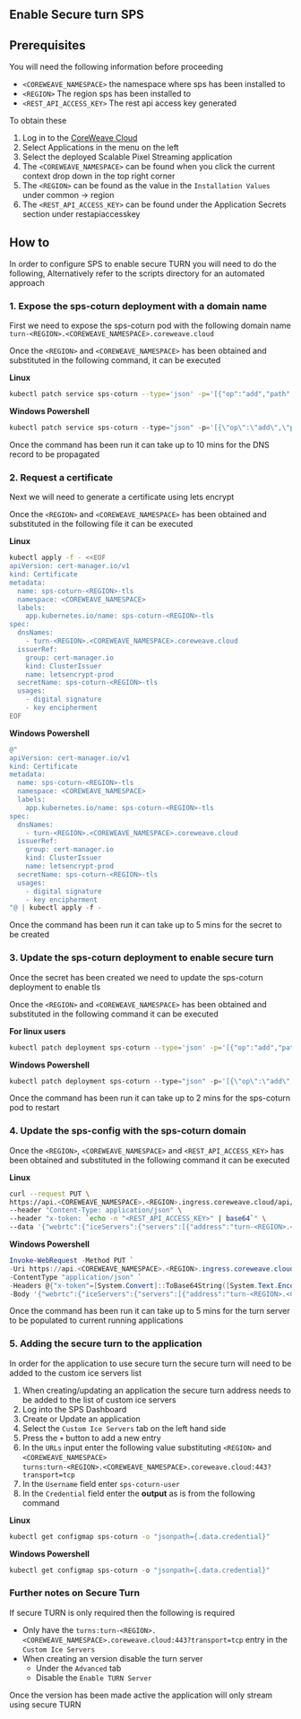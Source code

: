 ## Enable Secure turn SPS

## Prerequisites

You will need the following information before proceeding

- `<COREWEAVE_NAMESPACE>` the namespace where sps has been installed to
- `<REGION>` The region sps has been installed to
- `<REST_API_ACCESS_KEY>` The rest api access key generated

To obtain these

1. Log in to the [CoreWeave Cloud](https://cloud.coreweave.com/login)
2. Select Applications in the menu on the left
3. Select the deployed Scalable Pixel Streaming application
4. The `<COREWEAVE_NAMESPACE>` can be found when you click the current context drop down in the top right corner
5. The `<REGION>` can be found as the value in the `Installation Values` under common -> region
6. The `<REST_API_ACCESS_KEY>` can be found under the Application Secrets section under restapiaccesskey

## How to 

In order to configure SPS to enable secure TURN you will need to do the following, Alternatively refer to the scripts directory for an automated approach

### 1. Expose the sps-coturn deployment with a domain name

First we need to expose the sps-coturn pod with the following domain name `turn-<REGION>.<COREWEAVE_NAMESPACE>.coreweave.cloud`

Once the `<REGION>` and `<COREWEAVE_NAMESPACE>` has been obtained and substituted in the following command, it can be executed

**Linux**
```bash
kubectl patch service sps-coturn --type='json' -p='[{"op":"add","path":"/metadata/annotations/external-dns.alpha.kubernetes.io~1hostname","value":"turn-<REGION>.<COREWEAVE_NAMESPACE>.coreweave.cloud"}]'
```

**Windows Powershell**
```powershell
kubectl patch service sps-coturn --type="json" -p='[{\"op\":\"add\",\"path\":\"/metadata/annotations/external-dns.alpha.kubernetes.io~1hostname\",\"value\":\"turn-<REGION>.<COREWEAVE_NAMESPACE>.coreweave.cloud\"}]'
```

Once the command has been run it can take up to 10 mins for the DNS record to be propagated

### 2. Request a certificate

Next we will need to generate a certificate using lets encrypt

Once the `<REGION>` and `<COREWEAVE_NAMESPACE>` has been obtained and substituted in the following file it can be executed

**Linux**
```bash
kubectl apply -f - <<EOF
apiVersion: cert-manager.io/v1
kind: Certificate
metadata:
  name: sps-coturn-<REGION>-tls
  namespace: <COREWEAVE_NAMESPACE>
  labels:
    app.kubernetes.io/name: sps-coturn-<REGION>-tls
spec:
  dnsNames:
    - turn-<REGION>.<COREWEAVE_NAMESPACE>.coreweave.cloud
  issuerRef:
    group: cert-manager.io
    kind: ClusterIssuer
    name: letsencrypt-prod
  secretName: sps-coturn-<REGION>-tls
  usages:
    - digital signature
    - key encipherment
EOF
```

**Windows Powershell**
```powershell
@"
apiVersion: cert-manager.io/v1
kind: Certificate
metadata:
  name: sps-coturn-<REGION>-tls
  namespace: <COREWEAVE_NAMESPACE>
  labels:
    app.kubernetes.io/name: sps-coturn-<REGION>-tls
spec:
  dnsNames:
    - turn-<REGION>.<COREWEAVE_NAMESPACE>.coreweave.cloud
  issuerRef:
    group: cert-manager.io
    kind: ClusterIssuer
    name: letsencrypt-prod
  secretName: sps-coturn-<REGION>-tls
  usages:
    - digital signature
    - key encipherment
"@ | kubectl apply -f -
```
Once the command has been run it can take up to 5 mins for the secret to be created


### 3. Update the sps-coturn deployment to enable secure turn

Once the secret has been created we need to update the sps-coturn deployment to enable tls

Once the `<REGION>` and `<COREWEAVE_NAMESPACE>` has been obtained and substituted in the following command it can be executed

**For linux users**
```bash
kubectl patch deployment sps-coturn --type='json' -p='[{"op":"add","path":"/spec/template/spec/containers/0/volumeMounts","value":[{"name":"coturn-certs","readOnly":true,"mountPath":"/certs"}]},{"op":"add","path":"/spec/template/spec/volumes","value":[{"name":"coturn-certs","secret":{"secretName":"sps-coturn-<REGION>-tls"}}]},{"op":"replace","path":"/spec/template/spec/initContainers/0/env","value":[{"name":"EXTERNAL_IP","value":"turn-<REGION>.<COREWEAVE_NAMESPACE>.coreweave.cloud"},{"name":"PORT","value":"443"},{"name":"NAMESPACE","valueFrom":{"fieldRef":{"apiVersion":"v1","fieldPath":"metadata.namespace"}}},{"name":"CREDENTIAL","valueFrom":{"configMapKeyRef":{"name":"sps-coturn","key":"credential"}}}]},{"op":"replace","path":"/spec/template/spec/containers/0/args","value":["--log-file=stdout","--external-ip=$(HOST_IP)","--listening-ip=$(HOST_IP)","--relay-ip=$(HOST_IP)","--user=sps-coturn-user:$(CREDENTIAL)","--server-name=turnserver","--fingerprint","--listening-port=443","--tls-listening-port=443","--min-port=49152","--max-port=65535","--verbose","--realm=PixelStreaming","--lt-cred-mech","--no-multicast-peers","--denied-peer-ip=0.0.0.0-0.255.255.255","--denied-peer-ip=100.64.0.0-100.127.255.255","--denied-peer-ip=127.0.0.0-127.255.255.255","--denied-peer-ip=169.254.0.0-169.254.255.255","--denied-peer-ip=172.16.0.0-172.31.255.255","--denied-peer-ip=192.0.0.0-192.0.0.255","--denied-peer-ip=192.0.2.0-192.0.2.255","--denied-peer-ip=192.88.99.0-192.88.99.255","--denied-peer-ip=198.18.0.0-198.19.255.255","--denied-peer-ip=198.51.100.0-198.51.100.255","--denied-peer-ip=203.0.113.0-203.0.113.255","--denied-peer-ip=240.0.0.0-255.255.255.255","--cert /certs/tls.crt","--pkey /certs/tls.key"]},{"op":"replace","path":"/spec/template/spec/containers/0/env","value":[{"name":"PORT","value":"443"},{"name":"HOST_IP","valueFrom":{"fieldRef":{"apiVersion":"v1","fieldPath":"status.podIP"}}},{"name":"NAMESPACE","valueFrom":{"fieldRef":{"apiVersion":"v1","fieldPath":"metadata.namespace"}}},{"name":"CREDENTIAL","valueFrom":{"configMapKeyRef":{"name":"sps-coturn","key":"credential"}}}]}]'
```

**Windows Powershell**
```powershell
kubectl patch deployment sps-coturn --type="json" -p='[{\"op\":\"add\",\"path\":\"/spec/template/spec/containers/0/volumeMounts\",\"value\":[{\"name\":\"coturn-certs\",\"readOnly\":true,\"mountPath\":\"/certs\"}]},{\"op\":\"add\",\"path\":\"/spec/template/spec/volumes\",\"value\":[{\"name\":\"coturn-certs\",\"secret\":{\"secretName\":\"sps-coturn-<REGION>-tls\"}}]},{\"op\":\"replace\",\"path\":\"/spec/template/spec/initContainers/0/env\",\"value\":[{\"name\":\"EXTERNAL_IP\",\"value\":\"turn-<REGION>.<COREWEAVE_NAMESPACE>.coreweave.cloud\"},{\"name\":\"PORT\",\"value\":\"443\"},{\"name\":\"NAMESPACE\",\"valueFrom\":{\"fieldRef\":{\"apiVersion\":\"v1\",\"fieldPath\":\"metadata.namespace\"}}},{\"name\":\"CREDENTIAL\",\"valueFrom\":{\"configMapKeyRef\":{\"name\":\"sps-coturn\",\"key\":\"credential\"}}}]},{\"op\":\"replace\",\"path\":\"/spec/template/spec/containers/0/args\",\"value\":[\"--log-file=stdout\",\"--external-ip=$(HOST_IP)\",\"--listening-ip=$(HOST_IP)\",\"--relay-ip=$(HOST_IP)\",\"--user=sps-coturn-user:$(CREDENTIAL)\",\"--server-name=turnserver\",\"--fingerprint\",\"--listening-port=443\",\"--tls-listening-port=443\",\"--min-port=49152\",\"--max-port=65535\",\"--verbose\",\"--realm=PixelStreaming\",\"--lt-cred-mech\",\"--no-multicast-peers\",\"--denied-peer-ip=0.0.0.0-0.255.255.255\",\"--denied-peer-ip=100.64.0.0-100.127.255.255\",\"--denied-peer-ip=127.0.0.0-127.255.255.255\",\"--denied-peer-ip=169.254.0.0-169.254.255.255\",\"--denied-peer-ip=172.16.0.0-172.31.255.255\",\"--denied-peer-ip=192.0.0.0-192.0.0.255\",\"--denied-peer-ip=192.0.2.0-192.0.2.255\",\"--denied-peer-ip=192.88.99.0-192.88.99.255\",\"--denied-peer-ip=198.18.0.0-198.19.255.255\",\"--denied-peer-ip=198.51.100.0-198.51.100.255\",\"--denied-peer-ip=203.0.113.0-203.0.113.255\",\"--denied-peer-ip=240.0.0.0-255.255.255.255\",\"--cert=/certs/tls.crt\",\"--pkey=/certs/tls.key\"]},{\"op\":\"replace\",\"path\":\"/spec/template/spec/containers/0/env\",\"value\":[{\"name\":\"PORT\",\"value\":\"443\"},{\"name\":\"HOST_IP\",\"valueFrom\":{\"fieldRef\":{\"apiVersion\":\"v1\",\"fieldPath\":\"status.podIP\"}}},{\"name\":\"NAMESPACE\",\"valueFrom\":{\"fieldRef\":{\"apiVersion\":\"v1\",\"fieldPath\":\"metadata.namespace\"}}},{\"name\":\"CREDENTIAL\",\"valueFrom\":{\"configMapKeyRef\":{\"name\":\"sps-coturn\",\"key\":\"credential\"}}}]}]'
```

Once the command has been run it can take up to 2 mins for the sps-coturn pod to restart

### 4. Update the sps-config with the sps-coturn domain

Once the `<REGION>`, `<COREWEAVE_NAMESPACE>` and `<REST_API_ACCESS_KEY>` has been obtained and substituted in the following command it can be executed

**Linux**
```bash
curl --request PUT \
https://api.<COREWEAVE_NAMESPACE>.<REGION>.ingress.coreweave.cloud/api/v1/config \
--header "Content-Type: application/json" \
--header "x-token: `echo -n "<REST_API_ACCESS_KEY>" | base64`" \
--data '{"webrtc":{"iceServers":{"servers":[{"address":"turn-<REGION>.<COREWEAVE_NAMESPACE>.coreweave.cloud","port":443}]}}}'
```

**Windows Powershell**
```powershell
Invoke-WebRequest -Method PUT `
-Uri https://api.<COREWEAVE_NAMESPACE>.<REGION>.ingress.coreweave.cloud/api/v1/config `
-ContentType "application/json" `
-Headers @{"x-token"=[System.Convert]::ToBase64String([System.Text.Encoding]::UTF8.GetBytes("<REST_API_ACCESS_KEY>"))} `
-Body '{"webrtc":{"iceServers":{"servers":[{"address":"turn-<REGION>.<COREWEAVE_NAMESPACE>.coreweave.cloud","port":443}]}}}'
```

Once the command has been run it can take up to 5 mins for the turn server to be populated to current running applications

### 5. Adding the secure turn to the application

In order for the application to use secure turn the secure turn will need to be added to the custom ice servers list

1. When creating/updating an application the secure turn address needs to be added to the list of custom ice servers
2. Log into the SPS Dashboard
3. Create or Update an application
4. Select the `Custom Ice Servers` tab on the left hand side
5. Press the `+` button to add a new entry
6. In the `URLs` input enter the following value substituting `<REGION>` and `<COREWEAVE_NAMESPACE>`  
`turns:turn-<REGION>.<COREWEAVE_NAMESPACE>.coreweave.cloud:443?transport=tcp`
7. In the `Username` field enter `sps-coturn-user`
8. In the `Credential` field enter the **output** as is from the following command

**Linux**
```bash
kubectl get configmap sps-coturn -o "jsonpath={.data.credential}"
```

**Windows Powershell**
```powershell
kubectl get configmap sps-coturn -o "jsonpath={.data.credential}"
```

### Further notes on Secure Turn
If secure TURN is only required then the following is required
- Only have the `turns:turn-<REGION>.<COREWEAVE_NAMESPACE>.coreweave.cloud:443?transport=tcp` entry in the `Custom Ice Servers`
- When creating an version disable the turn server
  - Under the `Advanced` tab
  - Disable the `Enable TURN Server`

Once the version has been made active the application will only stream using secure TURN
